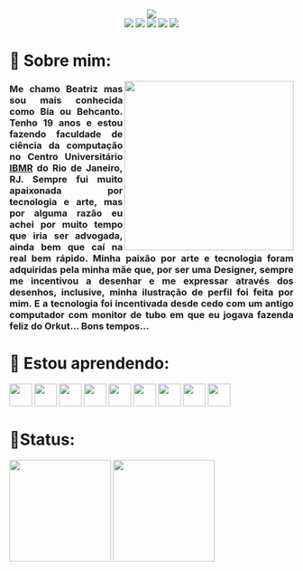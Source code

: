 <div align="center">
<img src="https://c.tenor.com/jR2kBULbQT0AAAAi/welcome-discord.gif">
<div>
<a href="https://twitter.com/behcanto" target"_blank"><img src="https://img.shields.io/badge/Twitter-c38e70?style=for-the-badge&logo=twitter&logoColor=white" target="_blank"></a>
<a href="https://www.youtube.com/BehCanto" target="_blank"><img src="https://img.shields.io/badge/YouTube-b07d62?style=for-the-badge&logo=youtube&logoColor=white" target="_blank"></a>
<a href="https://instagram.com/behcanto" target="_blank"><img src="https://img.shields.io/badge/Instagram-9d6b53?style=for-the-badge&logo=instagram&logoColor=white" target="_blank"></a>
<a href = "mailto:beatrizpessoadeoliveira@gmail.com"><img src="https://img.shields.io/badge/Gmail-8a5a44?style=for-the-badge&logo=gmail&logoColor=white" target="_blank"></a>
<a href="https://www.linkedin.com/in/beatriz-pess%C3%B4a-de-oliveira-55898322a/" target="_blank"><img src="https://img.shields.io/badge/Linkedin-774936?style=for-the-badge&logo=linkedin&logoColor=white" target="_blank"></a>   
</div>
  </div>

<h1> 🦋 Sobre mim: </h1>

<img src="https://c.tenor.com/Rh2GZjVhteYAAAAi/tonton-friends-tonton.gif" align="right" width="300px">

<h3 align="justify" > Me chamo Beatriz mas sou mais conhecida como Bia ou Behcanto. Tenho 19 anos e estou fazendo faculdade de ciência da computação no Centro Universitário <a href="https://www.ibmr.br/" target="_blank">IBMR</a> do Rio de Janeiro, RJ. Sempre fui muito apaixonada por tecnologia e arte, mas por alguma razão eu achei por muito tempo que iria ser advogada, ainda bem que caí na real bem rápido. Minha paixão por arte e tecnologia foram adquiridas pela minha mãe que, por ser uma Designer, sempre me incentivou a desenhar e me expressar através dos desenhos, inclusive, minha ilustração de perfil foi feita por mim. E a tecnologia foi incentivada desde cedo com um antigo computador com monitor de tubo em que eu jogava fazenda feliz do Orkut... Bons tempos...</h3>

# 🦋 Estou aprendendo:

<div>
<img src="https://cdn.jsdelivr.net/gh/devicons/devicon/icons/html5/html5-original.svg" width="40" height="40"/>
<img src="https://cdn.jsdelivr.net/gh/devicons/devicon/icons/css3/css3-plain.svg"  width="40" height="40"/>
<img src="https://cdn.jsdelivr.net/gh/devicons/devicon/icons/javascript/javascript-original.svg" width="40" height="40"/>
<img src="https://cdn.jsdelivr.net/gh/devicons/devicon/icons/nodejs/nodejs-original.svg" width="40" height="40"/>
<img src="https://cdn.jsdelivr.net/gh/devicons/devicon/icons/php/php-plain.svg" width="40" height="40"/>
<img src="https://cdn.jsdelivr.net/gh/devicons/devicon/icons/python/python-plain.svg" width="40" height="40"/>
<img src="https://cdn.jsdelivr.net/gh/devicons/devicon/icons/git/git-original.svg" width="40" height="40" >
<img src="https://cdn.jsdelivr.net/gh/devicons/devicon/icons/photoshop/photoshop-plain.svg" width="40" height="40"/>
<img src="https://cdn.jsdelivr.net/gh/devicons/devicon/icons/illustrator/illustrator-plain.svg"  width="40" height="40"/>
</div>


# 🦋Status:
<div>
<a href="https://github.com/Behcanto"target="_blank"></a>
<img height="180em" src="https://github-readme-stats.vercel.app/api/top-langs/?username=Behcanto&layout=compact&langs_count=7&theme=onedark"/>
<img height="180em" src="https://github-readme-stats.vercel.app/api?username=Behcanto&show_icons=true&theme=onedark&include_all_commits=true&count_private=true"/>
</div>
